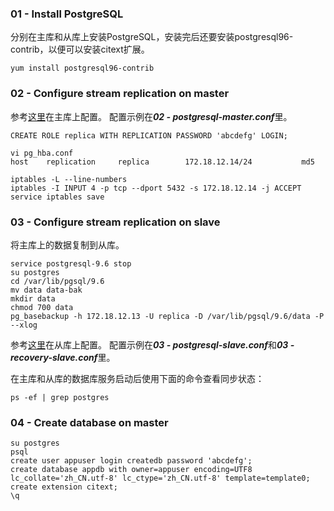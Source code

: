 ### 01 - Install PostgreSQL ###
分别在主库和从库上安装PostgreSQL，安装完后还要安装postgresql96-contrib，以便可以安装citext扩展。
```
yum install postgresql96-contrib
```

### 02 - Configure stream replication on master ###
参考[这里](https://wiki.postgresql.org/wiki/Streaming_Replication)在主库上配置。
配置示例在***02 - postgresql-master.conf***里。

```
CREATE ROLE replica WITH REPLICATION PASSWORD 'abcdefg' LOGIN;

vi pg_hba.conf
host    replication     replica        172.18.12.14/24           md5

iptables -L --line-numbers
iptables -I INPUT 4 -p tcp --dport 5432 -s 172.18.12.14 -j ACCEPT
service iptables save
```

### 03 - Configure stream replication on slave ###
将主库上的数据复制到从库。
```
service postgresql-9.6 stop
su postgres
cd /var/lib/pgsql/9.6
mv data data-bak
mkdir data
chmod 700 data
pg_basebackup -h 172.18.12.13 -U replica -D /var/lib/pgsql/9.6/data -P --xlog
```

参考[这里](https://wiki.postgresql.org/wiki/Streaming_Replication)在从库上配置。
配置示例在***03 - postgresql-slave.conf***和***03 - recovery-slave.conf***里。

在主库和从库的数据库服务启动后使用下面的命令查看同步状态：
```
ps -ef | grep postgres
```

### 04 - Create database on master ###
```
su postgres
psql
create user appuser login createdb password 'abcdefg';
create database appdb with owner=appuser encoding=UTF8 lc_collate='zh_CN.utf-8' lc_ctype='zh_CN.utf-8' template=template0;
create extension citext;
\q
```
